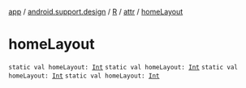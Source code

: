 [app](../../../index.md) / [android.support.design](../../index.md) / [R](../index.md) / [attr](index.md) / [homeLayout](.)

# homeLayout

`static val homeLayout: `[`Int`](https://kotlinlang.org/api/latest/jvm/stdlib/kotlin/-int/index.html)
`static val homeLayout: `[`Int`](https://kotlinlang.org/api/latest/jvm/stdlib/kotlin/-int/index.html)
`static val homeLayout: `[`Int`](https://kotlinlang.org/api/latest/jvm/stdlib/kotlin/-int/index.html)
`static val homeLayout: `[`Int`](https://kotlinlang.org/api/latest/jvm/stdlib/kotlin/-int/index.html)
